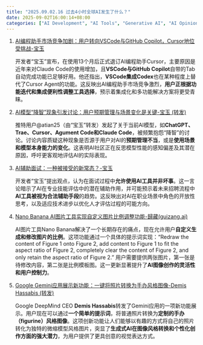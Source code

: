 ```yaml
---
title: "2025.09.02.16 过去4小时全球AI发生了什么？"
date: 2025-09-02T16:00:14+08:00
categories: ["AI Development", "AI Tools", "Generative AI", "AI Opinion"]
---
```


1.  [AI编程助手市场竞争加剧：用户转向VSCode与GitHub Copilot，Cursor地位受挑战-宝玉](https://x.com/dotey/status/1962743077166006574)

    开发者“宝玉”宣布，在使用13个月后正式退订AI编程助手Cursor，主要原因是近年来对Claude Code的使用增加，且**VSCode与GitHub Copilot**自带的Tab自动完成功能已足够好用。他还指出，**VSCode集成Codex**也在某种程度上替代了Cursor Agent的功能。这反映出AI编程助手市场竞争激烈，**用户正根据功能迭代和集成便利性调整工具选择**，预示着集成化和多功能解决方案将更受青睐。

2.  [AI模型“降智”现象引发讨论：用户预期管理与场景变化是关键-宝玉 (转发)](https://x.com/dotey/status/1962754155367268751)

    推特用户@atian25（由“宝玉”转发）发起了关于当前AI模型，如**ChatGPT、Trae、Cursor、Agument Code和Claude Code**，被频繁抱怨“降智”的讨论。讨论内容质疑这种现象是否源于用户对AI的**预期管理不当**，或是**使用场景和模型本身能力的变化**。这表明AI社区正在反思模型性能的感知偏差及其潜在原因，呼吁更客观地评估AI的实际表现。

3.  [AI辅助面试：一种被接受的新常态？-宝玉](https://x.com/dotey/status/1962747483248849333)

    开发者“宝玉”提出观点，认为在面试过程中**允许使用AI工具并非坏事**。这一言论暗示了AI在专业技能评估中的潜在辅助作用，并可能预示着未来招聘流程中**AI工具被视为合法辅助手段**的趋势。这反映出对AI在职业场景中角色的开放性思考，以及适应技术进步以优化人才评估过程的可能方向。

4.  [Nano Banana AI图片工具实现自定义图片比例调整功能-歸藏(guizang.ai)](https://x.com/op7418/status/1962743588481310809)

    AI图片工具Nano Banana解决了一个长期存在的痛点，现在允许用户**自定义生成和修改图片的比例**。这项功能通过一个具体的提示词实现：“Redraw the content of Figure 1 onto Figure 2, add content to Figure 1 to fit the aspect ratio of Figure 2, completely clear the content of Figure 2, and only retain the aspect ratio of Figure 2.” 用户需要提供两张图片，第一张是待修改内容，第二张是比例模板图。这一更新显著提升了**AI图像创作的灵活性和用户控制力**。

5.  [Google Gemini应用展示新功能：一键将照片转换为手办风格图像-Demis Hassabis (转发)](https://x.com/demishassabis/status/1962749482690363564)

    Google DeepMind CEO **Demis Hassabis**转发了Gemini应用的一项新功能展示。用户现在可以通过**一个简单的提示词**，将普通照片转换为**定制的手办（figurine）风格图像**。这项创新功能让人们能够以有趣的方式将自己的照片转化为独特的微缩模型风格图片，突显了**生成式AI在图像风格转换和个性化创作方面的强大潜力**，为用户提供了更具创意的视觉表达方式。